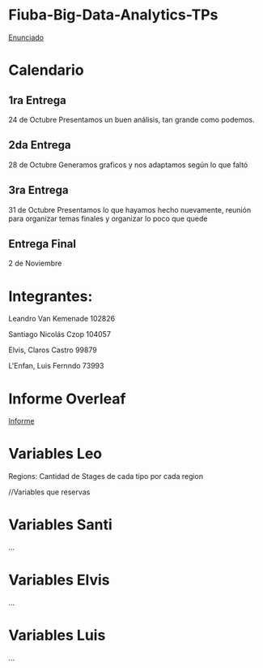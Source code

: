 # Fiuba-Big-Data-Analytics-TPs

[Enunciado](https://docs.google.com/document/d/1Ws7kfBmQmZ3BuUA7rGCnvhRGdl6MZYpC2c2GEvx7a2Y/edit)

# Calendario

## 1ra Entrega
24 de Octubre
Presentamos un buen análisis, tan grande como podemos.

## 2da Entrega
28 de Octubre
Generamos graficos y nos adaptamos según lo que faltó

## 3ra Entrega
31 de Octubre
Presentamos lo que hayamos hecho nuevamente, reunión para organizar temas finales y organizar lo poco que quede

## Entrega Final
2 de Noviembre

# Integrantes: 

Leandro Van Kemenade 102826

Santiago Nicolás Czop 104057

Elvis, Claros Castro  99879 

L'Enfan, Luis Fernndo  73993

# Informe Overleaf

[Informe](https://www.overleaf.com/2362158822csftdgdxfgsq)

# Variables Leo
Regions: Cantidad de Stages de cada tipo por cada region

//Variables que reservas

# Variables Santi

...

# Variables Elvis

...

# Variables Luis

...
